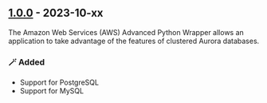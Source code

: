 ## [1.0.0] - 2023-10-xx
The Amazon Web Services (AWS) Advanced Python Wrapper allows an application to take advantage of the features of clustered Aurora databases.

### :magic_wand: Added
* Support for PostgreSQL
* Support for MySQL

[1.0.0]: https://github.com/awslabs/aws-advanced-python-wrapper/releases/tag/1.0.0
